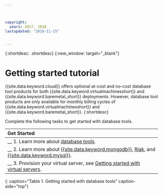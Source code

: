 ```yaml
---



copyright:
  years: 2017, 2018
lastupdated: "2018-11-15"


---
```


{:shortdesc: .shortdesc}
{:new_window: target="_blank"}

# Getting started tutorial

{{site.data.keyword.cloud}} offers optional at-cost and no-cost database tool products for both {{site.data.keyword.virtualmachinesshort}} and {{site.data.keyword.baremetal_short}} deployments. However, database tool products are only available for monthly billing cycles of {{site.data.keyword.virtualmachinesshort}} and {{site.data.keyword.baremetal_short}}.
{:shortdesc}

Complete the following tasks to get started with database tools.

| Get Started       |
|:------------------|
| __ 1. Learn more about [database tools](/docs/infrastructure/database-tools?topic=database-tools-about-database-tools). |
| __ 2. Learn more about [{{site.data.keyword.mongodb}}](/docs/infrastructure/database-tools?topic=database-tools-mongodb), [Riak](/docs/infrastructure/database-tools?topic=database-tools-riak), and [{{site.data.keyword.mysql}}](/docs/infrastructure/database-tools?topic=database-tools-mysql-security-best-practices). |
| __ 3. Provision your virtual server, see [Getting started with virtual servers](/docs/vsi?topic=virtual-servers-getting-started-tutorial).  |
{: caption="Table 1. Getting started with database tools" caption-side="top"}
